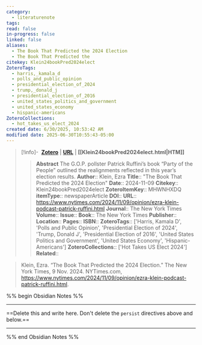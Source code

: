```yaml
---
category:
  - literaturenote
tags: 
read: false
in-progress: false
linked: false
aliases:
  - The Book That Predicted the 2024 Election
  - The Book That Predicted the
citekey: Klein24bookPred2024elect
ZoteroTags:
  - harris,_kamala_d
  - polls_and_public_opinion
  - presidential_election_of_2024
  - trump,_donald_j
  - presidential_election_of_2016
  - united_states_politics_and_government
  - united_states_economy
  - hispanic-americans
ZoteroCollections:
  - hot_takes_us_elect_2024
created date: 6/30/2025, 10:53:42 AM
modified date: 2025-06-30T10:55:43-05:00
---
```


> [!info]- &nbsp;[**Zotero**](zotero://select/library/items/MHWNHXDQ)  | [**URL**](https://www.nytimes.com/2024/11/09/opinion/ezra-klein-podcast-patrick-ruffini.html) | **[[Klein24bookPred2024elect.html|HTM]]**
>> **Abstract**
> The G.O.P. pollster Patrick Ruffini’s book “Party of the People” outlined the realignments reflected in this year’s election results.
> > **Author**:: Klein, Ezra
> **Title**:: "The Book That Predicted the 2024 Election"
> **Date**:: 2024-11-09
> **Citekey**:: Klein24bookPred2024elect
> **ZoteroItemKey**:: MHWNHXDQ
> **itemType**:: newspaperArticle
> **DOI**:: 
> **URL**:: https://www.nytimes.com/2024/11/09/opinion/ezra-klein-podcast-patrick-ruffini.html
> **Journal**:: The New York Times
> **Volume**:: 
> **Issue**:: 
> **Book**:: The New York Times
> **Publisher**:: 
> **Location**:: 
> **Pages**:: 
> **ISBN**:: 
> **ZoteroTags**:: ['Harris, Kamala D', 'Polls and Public Opinion', 'Presidential Election of 2024', 'Trump, Donald J', 'Presidential Election of 2016', 'United States Politics and Government', 'United States Economy', 'Hispanic-Americans']
> **ZoteroCollections**:: ['Hot Takes US Elect 2024']
> **Related**::

>  Klein, Ezra. “The Book That Predicted the 2024 Election.” The New York Times, 9 Nov. 2024. NYTimes.com, https://www.nytimes.com/2024/11/09/opinion/ezra-klein-podcast-patrick-ruffini.html.

%% begin Obsidian Notes %%
___
==Delete this and write here. Don't delete the `persist` directives above and below.==
___
%% end Obsidian Notes %%
